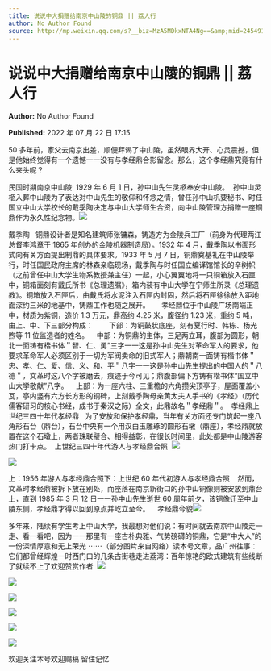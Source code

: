 ```yaml
---
title: 说说中大捐赠给南京中山陵的铜鼎 || 荔人行
author: No Author Found
source: http://mp.weixin.qq.com/s?__biz=MzA5MDkxNTA4Ng==&amp;mid=2454912467&amp;idx=1&amp;sn=54cdaccbd2d05742f5ff18be4090c6a5&amp;chksm=87a235b2b0d5bca4f7e5892e1eea5d5b575c36990f650c7d049b5e5f32c2039cced58b4adc3a#rd
---
```


# 说说中大捐赠给南京中山陵的铜鼎 || 荔人行

**Author:** No Author Found

**Published:** 2022 年 07 月 22 日 17:15

50 多年前，家父去南京出差，顺便拜谒了中山陵，虽然眼界大开、心灵震撼，但是他始终觉得有一个遗憾一一没有与孝经鼎合影留念。那么，这个孝经鼎究竟有什么来头呢？

民国时期南京中山陵  1929 年 6 月 1 日，孙中山先生灵柩奉安中山陵。  孙中山灵柩入葬中山陵为了表达对中山先生的敬仰和怀念之情，曾任孙中山机要秘书、时任国立中山大学校长的戴季陶决定与中山大学师生合资，向中山陵管理方捐赠一座铜鼎作为永久性纪念物。![](https://mmbiz.qpic.cn/mmbiz_jpg/PJWG74pLsMZ9puE6ILjQcibXePTnvqFuLcO2MicSNn5nadY4clwDHeHlC1LE0BbBicWGBiauxRD3tDyYWoojzHTQ0Q/640)

戴季陶   铜鼎设计者是知名建筑师张镛森，铸造方为金陵兵工厂（前身为代理两江总督李鸿章于 1865 年创办的金陵机器制造局）。1932 年 4 月，戴季陶以书面形式向有关方面提出制鼎的具体要求。1933 年 5 月 7 日，铜鼎奠基礼在中山陵举行，时任国民政府主席的林森亲临现场，戴季陶与时任国立编译馆馆长的辛树帜（之前曾任中山大学生物系教授兼主任）一起，小心翼翼地将一只铜箱放入石匣中，铜箱面刻有戴氏所书《总理遗嘱》，箱内装有中山大学在宁师生所录《总理遗教》。铜箱放入石匣后，由戴氏将水泥注入石匣内封固，然后将石匣徐徐放入距地面深约三米的地基中，铸鼎工作也随之展开。      孝经鼎位于中山陵广场南端正中，材质为紫铜，造价 1.3 万元，鼎高约 4.25 米，腹径约 1.23 米，重约 5 吨，由上、中、下三部分构成：        下部：为铜鼓状底座，刻有夏行时、韩栋、杨光煦等 11 位监造者的姓名。    中部：为铜鼎的主体，三足两立耳，腹部为圆形，朝北一面铸有楷书体＂智、仁、勇”三字一一这是孙中山先生对革命军人的要求，他要求革命军人必须区别于一切为军阀卖命的旧式军人；鼎朝南一面铸有楷书体＂忠、孝、仁、爱、信、义、和、平＂八字一一这是孙中山先生提出的中国人的＂八德＂，文革时这八个字被磨去，痕迹于今可见；鼎腹部偏下方铸有楷书体“国立中山大学敬献”八字。    上部：为一座六柱、三重檐的六角攒尖顶亭子，屋面覆盖小瓦，亭内竖有六方长方形的铜碑，上刻戴季陶母亲黄太夫人手书的《孝经》（历代儒客研习的核心书经，成书于秦汉之际）全文，此鼎故名＂孝经鼎＂。  孝经鼎上世纪三四十年代孝经鼎   为了安放和保护孝经鼎，当年有关方面还专门筑起一座八角形石台（鼎台），石台中央有一个用汉白玉雕琢的圆形石墩（鼎座），孝经鼎就放置在这个石墩上，两者珠联璧合、相得益彰，在很长时间里，此处都是中山陵游客热门打卡点。  上世纪三四十年代游人与孝经鼎合照  ![](https://mmbiz.qpic.cn/mmbiz_jpg/PJWG74pLsMZ9puE6ILjQcibXePTnvqFuLBoQO4jx3TnHEDSfYWIhYx87XjLFtzanmtaEJmVxCEABduYytVAd1QA/640)

![](https://mmbiz.qpic.cn/mmbiz_jpg/PJWG74pLsMZ9puE6ILjQcibXePTnvqFuLjOfhrqrqpedFpJGLxUcFGp2atCm6Gd61iaytp2VWaZD73m8JQqnmHfw/640)

上：1956 年游人与孝经鼎合照下：上世纪 60 年代初游人与孝经鼎合照    然而，文革时孝经鼎被拆下放在别处，而座落在南京新街口的孙中山铜像则被安放到鼎台上，直到 1985 年 3 月 12 日一一孙中山先生逝世 60 周年前夕，该铜像迁至中山陵东侧，孝经鼎才得以回到原点并屹立至今。    孝经鼎今貌![](https://mmbiz.qpic.cn/mmbiz_jpg/PJWG74pLsMZ9puE6ILjQcibXePTnvqFuLoSlBICdmQGHETTaZKK3p2zXuOKIONQsegI0aPrQ3yOyNyiatnCt3sNw/640)

多年来，陆续有学生考上中山大学，我最想对他们说：有时间就去南京中山陵走一走、看一看吧，因为一一那里有一座古朴典雅、气势磅礴的铜鼎，它是“中大人”的一份深情厚意和无上荣光 ⋯⋯（部分图片来自网络）读本号文章，品广州往事：它们都曾经辉煌一时西门口的几条古街巷走进荔湾：百年惊艳的欧式建筑有些线断了就续不上了欢迎赞赏作者  ![](https://mmbiz.qpic.cn/mmbiz_jpg/PJWG74pLsMZ9puE6ILjQcibXePTnvqFuLmGUR1s6m9OMllYIh5X1ibk6fk2s8n8bb5tUtrCMiciabAAZPop15c2Gzg/640)

![](https://mmbiz.qpic.cn/mmbiz_jpg/PJWG74pLsMZ9puE6ILjQcibXePTnvqFuLUlKDCX25Zf8eZHgFAibJGxrJ1HQibRaRibe91hf96CU3jibHiaTOxd1tROw/640)

![](https://mmbiz.qpic.cn/mmbiz_jpg/PJWG74pLsMZ9puE6ILjQcibXePTnvqFuLQ9OkOpsNhznovWmSuDl6TSmgygepibibaabhX6cZmR7m6I1dmdLptaPg/640)

![](https://mmbiz.qpic.cn/mmbiz_jpg/PJWG74pLsMZ9puE6ILjQcibXePTnvqFuLmgic2I3lkLrnib9v0S7ibIgxgefrO6OAOtVtIs9NRCtWGq2V6iaEjSHWpg/640)

![](https://mmbiz.qpic.cn/mmbiz_jpg/PJWG74pLsMZ9puE6ILjQcibXePTnvqFuLL48HEpoPeT3FXYfxNDveUnsGiaNCrLYbxSwdccVAkl4lodJIaoy4FoQ/640)

![](https://mmbiz.qpic.cn/mmbiz_jpg/PJWG74pLsMattAskmpcvtPqMpIAHv903ej09445slGiacxZia7YJLTjTfduepq4uPgA9SsCrq2xPG9UmJD0ao2MA/640?wx_fmt=jpeg)

欢迎关注本号欢迎赐稿 留住记忆
